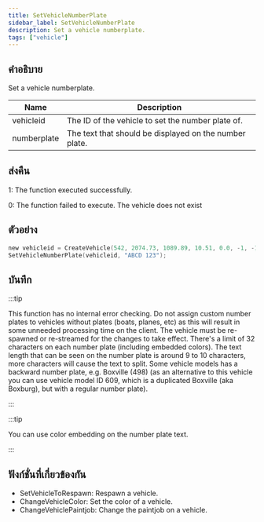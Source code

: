 ```yaml
---
title: SetVehicleNumberPlate
sidebar_label: SetVehicleNumberPlate
description: Set a vehicle numberplate.
tags: ["vehicle"]
---
```


## คำอธิบาย

Set a vehicle numberplate.

| Name        | Description                                            |
| ----------- | ------------------------------------------------------ |
| vehicleid   | The ID of the vehicle to set the number plate of.      |
| numberplate | The text that should be displayed on the number plate. |

## ส่งคืน

1: The function executed successfully.

0: The function failed to execute. The vehicle does not exist

## ตัวอย่าง

```c
new vehicleid = CreateVehicle(542, 2074.73, 1089.89, 10.51, 0.0, -1, -1, -1);
SetVehicleNumberPlate(vehicleid, "ABCD 123");
```

## บันทึก

:::tip

This function has no internal error checking. Do not assign custom number plates to vehicles without plates (boats, planes, etc) as this will result in some unneeded processing time on the client. The vehicle must be re-spawned or re-streamed for the changes to take effect. There's a limit of 32 characters on each number plate (including embedded colors). The text length that can be seen on the number plate is around 9 to 10 characters, more characters will cause the text to split. Some vehicle models has a backward number plate, e.g. Boxville (498) (as an alternative to this vehicle you can use vehicle model ID 609, which is a duplicated Boxville (aka Boxburg), but with a regular number plate).

:::

:::tip

You can use color embedding on the number plate text.

:::

## ฟังก์ชั่นที่เกี่ยวข้องกัน

- SetVehicleToRespawn: Respawn a vehicle.
- ChangeVehicleColor: Set the color of a vehicle.
- ChangeVehiclePaintjob: Change the paintjob on a vehicle.
